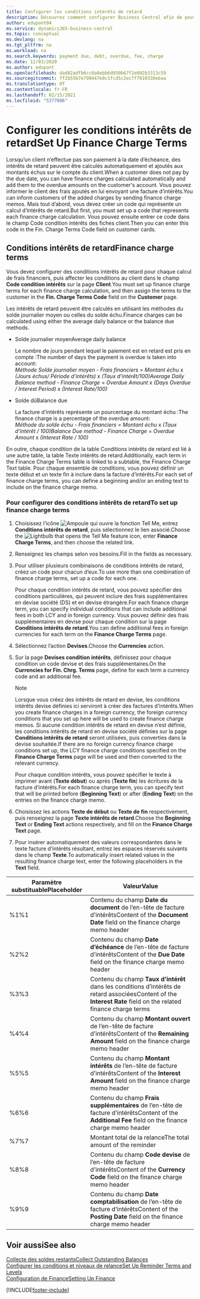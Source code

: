 ```yaml
---
title: Configurer les conditions intérêts de retard
description: Découvrez comment configurer Business Central afin de pouvoir informer les clients des frais supplémentaires en envoyant des factures d’intérêts.
author: edupont04
ms.service: dynamics365-business-central
ms.topic: conceptual
ms.devlang: na
ms.tgt_pltfrm: na
ms.workload: na
ms.search.keywords: payment due, debt, overdue, fee, charge
ms.date: 12/03/2020
ms.author: edupont
ms.openlocfilehash: dad02adfb6cc0a0ebb6d950b67f2e092b3313c59
ms.sourcegitcommit: ff2b55b7e790447e0c1fcd5c2ec7f7610338ebaa
ms.translationtype: HT
ms.contentlocale: fr-FR
ms.lasthandoff: 02/15/2021
ms.locfileid: "5377086"
---
```

# <a name="set-up-finance-charge-terms"></a><span data-ttu-id="678e8-103">Configurer les conditions intérêts de retard</span><span class="sxs-lookup"><span data-stu-id="678e8-103">Set Up Finance Charge Terms</span></span>

<span data-ttu-id="678e8-104">Lorsqu’un client n’effectue pas son paiement à la date d’échéance, des intérêts de retard peuvent être calculés automatiquement et ajoutés aux montants échus sur le compte du client.</span><span class="sxs-lookup"><span data-stu-id="678e8-104">When a customer does not pay by the due date, you can have finance charges calculated automatically and add them to the overdue amounts on the customer's account.</span></span> <span data-ttu-id="678e8-105">Vous pouvez informer le client des frais ajoutés en lui envoyant une facture d’intérêts.</span><span class="sxs-lookup"><span data-stu-id="678e8-105">You can inform customers of the added charges by sending finance charge memos.</span></span> <span data-ttu-id="678e8-106">Mais tout d’abord, vous devez créer un code qui représente un calcul d’intérêts de retard.</span><span class="sxs-lookup"><span data-stu-id="678e8-106">But first, you must set up a code that represents each finance charge calculation.</span></span> <span data-ttu-id="678e8-107">Vous pouvez ensuite entrer ce code dans le champ Code condition intérêts des fiches client.</span><span class="sxs-lookup"><span data-stu-id="678e8-107">Then you can enter this code in the Fin. Charge Terms Code field on customer cards.</span></span>  

## <a name="finance-charge-terms"></a><span data-ttu-id="678e8-108">Conditions intérêts de retard</span><span class="sxs-lookup"><span data-stu-id="678e8-108">Finance charge terms</span></span>

<span data-ttu-id="678e8-109">Vous devez configurer des conditions intérêts de retard pour chaque calcul de frais financiers, puis affecter les conditions au client dans le champ **Code condition intérêts** sur la page **Client**.</span><span class="sxs-lookup"><span data-stu-id="678e8-109">You must set up finance charge terms for each finance charge calculation, and then assign the terms to the customer in the **Fin. Charge Terms Code** field on the **Customer** page.</span></span>

<span data-ttu-id="678e8-110">Les intérêts de retard peuvent être calculés en utilisant les méthodes du solde journalier moyen ou celles du solde échu.</span><span class="sxs-lookup"><span data-stu-id="678e8-110">Finance charges can be calculated using either the average daily balance or the balance due methods.</span></span>

* <span data-ttu-id="678e8-111">Solde journalier moyen</span><span class="sxs-lookup"><span data-stu-id="678e8-111">Average daily balance</span></span>  
  
  <span data-ttu-id="678e8-112">Le nombre de jours pendant lequel le paiement est en retard est pris en compte :</span><span class="sxs-lookup"><span data-stu-id="678e8-112">The number of days the payment is overdue is taken into account:</span></span>  
  <span data-ttu-id="678e8-113">*Méthode Solde journalier moyen* - *Frais financiers* = *Montant échu* x *(Jours échus/ Période d’intérêts)* x *(Taux d’intérêt/100)*</span><span class="sxs-lookup"><span data-stu-id="678e8-113">*Average Daily Balance method* - *Finance Charge* = *Overdue Amount* x *(Days Overdue / Interest Period)* x *(Interest Rate/100)*</span></span>

* <span data-ttu-id="678e8-114">Solde dû</span><span class="sxs-lookup"><span data-stu-id="678e8-114">Balance due</span></span>  
  
  <span data-ttu-id="678e8-115">La facture d’intérêts représente un pourcentage du montant échu :</span><span class="sxs-lookup"><span data-stu-id="678e8-115">The finance charge is a percentage of the overdue amount:</span></span>  
  <span data-ttu-id="678e8-116">*Méthode du solde échu* - *Frais financiers* = *Montant échu* x *(Taux d’intérêt / 100)*</span><span class="sxs-lookup"><span data-stu-id="678e8-116">*Balance Due method* - *Finance Charge* = *Overdue Amount* x *(Interest Rate / 100)*</span></span>

<span data-ttu-id="678e8-117">En outre, chaque condition de la table Conditions intérêts de retard est lié à une autre table, la table Texte intérêts de retard.</span><span class="sxs-lookup"><span data-stu-id="678e8-117">Additionally, each term in the Finance Charge Terms table is linked to a subtable, the Finance Charge Text table.</span></span> <span data-ttu-id="678e8-118">Pour chaque ensemble de conditions, vous pouvez définir un texte début et un texte fin à inclure dans la facture d’intérêts.</span><span class="sxs-lookup"><span data-stu-id="678e8-118">For each set of finance charge terms, you can define a beginning and/or an ending text to include on the finance charge memo.</span></span>

### <a name="to-set-up-finance-charge-terms"></a><span data-ttu-id="678e8-119">Pour configurer des conditions intérêts de retard</span><span class="sxs-lookup"><span data-stu-id="678e8-119">To set up finance charge terms</span></span>

1. <span data-ttu-id="678e8-120">Choisissez l’icône ![Ampoule qui ouvre la fonction Tell Me](media/ui-search/search_small.png "Dites-moi ce que vous voulez faire"), entrez **Conditions intérêts de retard**, puis sélectionnez le lien associé.</span><span class="sxs-lookup"><span data-stu-id="678e8-120">Choose the ![Lightbulb that opens the Tell Me feature](media/ui-search/search_small.png "Tell me what you want to do") icon, enter **Finance Charge Terms**, and then choose the related link.</span></span>  
2. <span data-ttu-id="678e8-121">Renseignez les champs selon vos besoins.</span><span class="sxs-lookup"><span data-stu-id="678e8-121">Fill in the fields as necessary.</span></span>
3. <span data-ttu-id="678e8-122">Pour utiliser plusieurs combinaisons de conditions intérêts de retard, créez un code pour chacun d’eux.</span><span class="sxs-lookup"><span data-stu-id="678e8-122">To use more than one combination of finance charge terms, set up a code for each one.</span></span>

    <span data-ttu-id="678e8-123">Pour chaque condition intérêts de retard, vous pouvez spécifier des conditions particulières, qui peuvent inclure des frais supplémentaires en devise société (DS) et en devise étrangère.</span><span class="sxs-lookup"><span data-stu-id="678e8-123">For each finance charge term, you can specify individual conditions that can include additional fees in both LCY and in foreign currency.</span></span> <span data-ttu-id="678e8-124">Vous pouvez définir des frais supplémentaires en devise pour chaque condition sur la page **Conditions intérêts de retard**.</span><span class="sxs-lookup"><span data-stu-id="678e8-124">You can define additional fees in foreign currencies for each term on the **Finance Charge Terms** page.</span></span>
4. <span data-ttu-id="678e8-125">Sélectionnez l’action **Devises**.</span><span class="sxs-lookup"><span data-stu-id="678e8-125">Choose the **Currencies** action.</span></span>
5. <span data-ttu-id="678e8-126">Sur la page **Devises condition intérêts**, définissez pour chaque condition un code devise et des frais supplémentaires.</span><span class="sxs-lookup"><span data-stu-id="678e8-126">On the **Currencies for Fin. Chrg. Terms** page, define for each term a currency code and an additional fee.</span></span>

    > [!NOTE]  
    > <span data-ttu-id="678e8-127">Lorsque vous créez des intérêts de retard en devise, les conditions intérêts devise définies ici serviront à créer des factures d’intérêts.</span><span class="sxs-lookup"><span data-stu-id="678e8-127">When you create finance charges in a foreign currency, the foreign currency conditions that you set up here will be used to create finance charge memos.</span></span> <span data-ttu-id="678e8-128">Si aucune condition intérêts de retard en devise n’est définie, les conditions intérêts de retard en devise société définies sur la page **Conditions intérêts de retard** seront utilisées, puis converties dans la devise souhaitée.</span><span class="sxs-lookup"><span data-stu-id="678e8-128">If there are no foreign currency finance charge conditions set up, the LCY finance charge conditions specified on the **Finance Charge Terms** page will be used and then converted to the relevant currency.</span></span>

    <span data-ttu-id="678e8-129">Pour chaque condition intérêts, vous pouvez spécifier le texte à imprimer avant (**Texte début**) ou après (**Texte fin**) les écritures de la facture d’intérêts.</span><span class="sxs-lookup"><span data-stu-id="678e8-129">For each finance charge term, you can specify text that will be printed before (**Beginning Text**) or after (**Ending Text**) on the entries on the finance charge memo.</span></span>  
6. <span data-ttu-id="678e8-130">Choisissez les actions **Texte de début** ou **Texte de fin** respectivement, puis renseignez la page **Texte intérêts de retard**.</span><span class="sxs-lookup"><span data-stu-id="678e8-130">Choose the **Beginning Text** or **Ending Text** actions respectively, and fill on the **Finance Charge Text** page.</span></span>
7. <span data-ttu-id="678e8-131">Pour insérer automatiquement des valeurs correspondantes dans le texte facture d’intérêts résultant, entrez les espaces réservés suivants dans le champ **Texte**.</span><span class="sxs-lookup"><span data-stu-id="678e8-131">To automatically insert related values in the resulting finance charge text, enter the following placeholders in the **Text** field.</span></span>

|<span data-ttu-id="678e8-132">Paramètre substituable</span><span class="sxs-lookup"><span data-stu-id="678e8-132">Placeholder</span></span>|<span data-ttu-id="678e8-133">Valeur</span><span class="sxs-lookup"><span data-stu-id="678e8-133">Value</span></span>|  
|-----------------|-----------|  
|<span data-ttu-id="678e8-134">%1</span><span class="sxs-lookup"><span data-stu-id="678e8-134">%1</span></span>|<span data-ttu-id="678e8-135">Contenu du champ **Date du document** de l’en-tête de facture d’intérêts</span><span class="sxs-lookup"><span data-stu-id="678e8-135">Content of the **Document Date** field on the finance charge memo header</span></span>|  
|<span data-ttu-id="678e8-136">%2</span><span class="sxs-lookup"><span data-stu-id="678e8-136">%2</span></span>|<span data-ttu-id="678e8-137">Contenu du champ **Date d’échéance** de l’en-tête de facture d’intérêts</span><span class="sxs-lookup"><span data-stu-id="678e8-137">Content of the **Due Date** field on the finance charge memo header</span></span>|  
|<span data-ttu-id="678e8-138">%3</span><span class="sxs-lookup"><span data-stu-id="678e8-138">%3</span></span>|<span data-ttu-id="678e8-139">Contenu du champ **Taux d’intérêt** dans les conditions d’intérêts de retard associées</span><span class="sxs-lookup"><span data-stu-id="678e8-139">Content of the **Interest Rate** field on the related finance charge terms</span></span>|  
|<span data-ttu-id="678e8-140">%4</span><span class="sxs-lookup"><span data-stu-id="678e8-140">%4</span></span>|<span data-ttu-id="678e8-141">Contenu du champ **Montant ouvert** de l’en-tête de facture d’intérêts</span><span class="sxs-lookup"><span data-stu-id="678e8-141">Content of the **Remaining Amount** field on the finance charge memo header</span></span>|  
|<span data-ttu-id="678e8-142">%5</span><span class="sxs-lookup"><span data-stu-id="678e8-142">%5</span></span>|<span data-ttu-id="678e8-143">Contenu du champ **Montant intérêts** de l’en-tête de facture d’intérêts</span><span class="sxs-lookup"><span data-stu-id="678e8-143">Content of the **Interest Amount** field on the finance charge memo header</span></span>|  
|<span data-ttu-id="678e8-144">%6</span><span class="sxs-lookup"><span data-stu-id="678e8-144">%6</span></span>|<span data-ttu-id="678e8-145">Contenu du champ **Frais supplémentaires** de l’en-tête de facture d’intérêts</span><span class="sxs-lookup"><span data-stu-id="678e8-145">Content of the **Additional Fee** field on the finance charge memo header</span></span>|  
|<span data-ttu-id="678e8-146">%7</span><span class="sxs-lookup"><span data-stu-id="678e8-146">%7</span></span>|<span data-ttu-id="678e8-147">Montant total de la relance</span><span class="sxs-lookup"><span data-stu-id="678e8-147">The total amount of the reminder</span></span>|  
|<span data-ttu-id="678e8-148">%8</span><span class="sxs-lookup"><span data-stu-id="678e8-148">%8</span></span>|<span data-ttu-id="678e8-149">Contenu du champ **Code devise** de l’en-tête de facture d’intérêts</span><span class="sxs-lookup"><span data-stu-id="678e8-149">Content of the **Currency Code** field on the finance charge memo header</span></span>|  
|<span data-ttu-id="678e8-150">%9</span><span class="sxs-lookup"><span data-stu-id="678e8-150">%9</span></span>|<span data-ttu-id="678e8-151">Contenu du champ **Date comptabilisation** de l’en-tête de facture d’intérêts</span><span class="sxs-lookup"><span data-stu-id="678e8-151">Content of the **Posting Date** field on the finance charge memo header</span></span>|  

## <a name="see-also"></a><span data-ttu-id="678e8-152">Voir aussi</span><span class="sxs-lookup"><span data-stu-id="678e8-152">See also</span></span>

[<span data-ttu-id="678e8-153">Collecte des soldes restants</span><span class="sxs-lookup"><span data-stu-id="678e8-153">Collect Outstanding Balances</span></span>](receivables-collect-outstanding-balances.md)  
[<span data-ttu-id="678e8-154">Configurer les conditions et niveaux de relance</span><span class="sxs-lookup"><span data-stu-id="678e8-154">Set Up Reminder Terms and Levels</span></span>](finance-setup-reminders.md)  
[<span data-ttu-id="678e8-155">Configuration de Finance</span><span class="sxs-lookup"><span data-stu-id="678e8-155">Setting Up Finance</span></span>](finance-setup-finance.md)  


[!INCLUDE[footer-include](includes/footer-banner.md)]